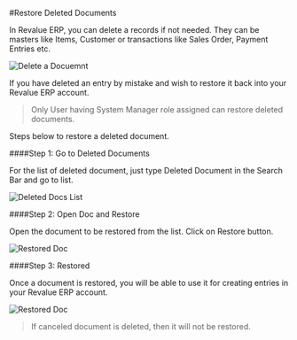 #Restore Deleted Documents

In Revalue ERP, you can delete a records if not needed. They can be masters like Items, Customer or transactions like Sales Order, Payment Entries etc.

<img class="screenshot" alt="Delete a Docuemnt" src="/docs/assets/img/collaboration-tools/delete-a-doc.png">

If you have deleted an entry by mistake and wish to restore it back into your Revalue ERP account.

> Only User having System Manager role assigned can restore deleted documents.

Steps below to restore a deleted document.

####Step 1: Go to Deleted Documents

For the list of deleted document, just type Deleted Document in the Search Bar and go to list.

<img class="screenshot" alt="Deleted Docs List" src="/docs/assets/img/collaboration-tools/deleted-docs-list.gif">

####Step 2: Open Doc and Restore

Open the document to be restored from the list. Click on Restore button.

<img class="screenshot" alt="Restored Doc" src="/docs/assets/img/collaboration-tools/restore-a-doc.png">

####Step 3: Restored

Once a document is restored, you will be able to use it for creating entries in your Revalue ERP account. 

<img class="screenshot" alt="Restored Doc" src="/docs/assets/img/collaboration-tools/restored-doc.png">

> If canceled document is deleted, then it will not be restored.
